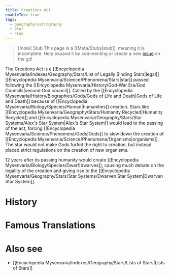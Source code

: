 ```yaml
---
title: Creations Act
enableToc: true
tags:
  - geography/astrography
  - star
  - stub
---
```


> [!note] Stub
> This page is a [[Meta/Stubs|stub]], meaning it is incomplete. Help expand it by commenting or create a new [issue](https://github.com/RagtimeGal/quartz--encyclopedia-mysenvaria/issues/new/choose) on the git!

The Creations Act is a [[Encyclopedia Mysenvaria/Indexes/Geography/Stars/List of Legally Binding Stars|legal]] [[Encyclopedia Mysenvaria/Science/Phenomena/Stars|star]] passed following the [[Encyclopedia Mysenvaria/History/God-War Era/God Councils|second God council]]. Called by the [[Encyclopedia Mysenvaria/History/Biographies/Gods/Gods of Life and Death|Gods of Life and Death]] because of [[Encyclopedia Mysenvaria/Biology/Species/Human|humanities]] creation. Stars like [[Encyclopedia Mysenvaria/Geography/Stars/Humanity Recycled|Humanity Recycled]] and [[Encyclopedia Mysenvaria/Geography/Stars/Star Systems/Alex's Star System|Alex's Star System]] would lead to the passing of the act, forcing [[Encyclopedia Mysenvaria/Science/Phenomena/Gods|Gods]] to slow down the creation of [[Encyclopedia Mysenvaria/Science/Phenomena/Organisms|organisms]]. The star would not make Gods forfeit the right to creation, but instead placed strict regulations on the creation of new organisms.

12 years after its passing humanity would create [[Encyclopedia Mysenvaria/Biology/Species/Dwarf|dwarves]], causing much debate on the legality of the creation and giving rise to the [[Encyclopedia Mysenvaria/Geography/Stars/Star Systems/Dwarven Star System|Dwarven Star System]].
# History

# Famous Translations

# Also see
- [[Encyclopedia Mysenvaria/Indexes/Geography/Stars/Lists of Stars|Lists of Stars]]

